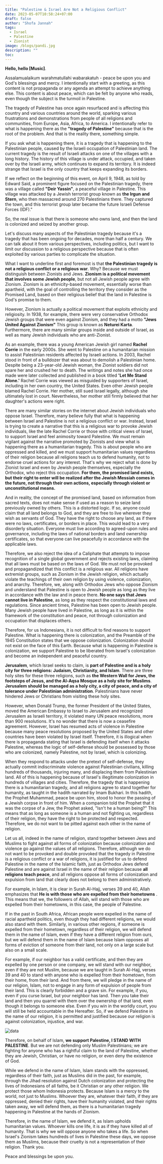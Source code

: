 ```yaml
---
title: "Palestine & Israel Are Not a Religious Conflict"
date: 2023-05-07T10:58:24+07:00
draft: false
author: "Shofa Jannah"
tags:
  - Israel
  - Palestine
  - Zionist
image: /blogs/pandi.jpg
description: ""
toc: 
---
```

**Hello, hello [Music]**. 

Assalamualaikum warahmatullahi wabarakatuh - peace be upon you and God's blessings and mercy. I intentionally start with a greeting, as this content is not propaganda or any agenda an attempt to achieve anything else. This content is about peace, which can be felt by anyone who reads, even though the subject is the turmoil in Palestine.

The tragedy of Palestine has once again resurfaced and is affecting this country and various countries around the world, sparking various frustrations and demonstrations from people of all religions and communities, from Europe, Asia, Africa, to America. I intentionally refer to what is happening there as the **"tragedy of Palestine"** because that is the root of the problem. And that is the reality there, something simple.

If you ask what is happening there, it is a tragedy that is happening to the Palestinian people, caused by the Israeli occupation of Palestinian land. The current tragedy is the result of Israeli attacks on one of the villages with a long history. The history of this village is under attack, occupied, and taken over by the Israeli army, which continues to expand its territory. It is indeed strange that Israel is the only country that keeps expanding its borders.

If we reflect on the beginning of this event, on April 9, 1948, as told by Edward Said, a prominent figure focused on the Palestinian tragedy, there was a village called **"Deir Yassin"**, a peaceful village in Palestine. This village was attacked by a Jewish terrorist group known as **the Irgun and Stern**, who then massacred around 270 Palestinians there. They captured the town, and this terrorist group later became the future Israeli Defense Forces (IDF)."

So, the real issue is that there is someone who owns land, and then the land is colonized and seized by another group. 

Let's discuss many aspects of the Palestinian tragedy because it's a tragedy that has been ongoing for decades, more than half a century. We can talk about it from various perspectives, including politics, but I want to limit our discussion to a religious perspective because that is often exploited by various parties to complicate the situation.

What I want to underline first and foremost is that **the Palestinian tragedy is not a religious conflict or a religious war**. Why? Because we must distinguish between Zionists and Jews. **Zionism is a political movement that involves some Jewish people**, but not all Jewish people agree with Zionism. Zionism is an ethnicity-based movement, essentially worse than apartheid, with the goal of controlling the territory they consider as the Promised Land, based on their religious belief that the land in Palestine is God's promise to them.

However, Zionism is actually a political movement that exploits ethnicity and religiosity. In 1938, for example, there were very conservative Orthodox Jewish groups that were even against Zionism, and they had a motto **"Jews United Against Zionism"** This group is known as **Neturei Karta**. Furthermore, there are many similar groups inside and outside of Israel, as well as many Jewish individuals who are anti-Zionist.

As an example, there was a young American Jewish girl named **Rachel Corrie** in the early 2000s. She went to Palestine on a humanitarian mission to assist Palestinian residents affected by Israeli actions. In 2003, Rachel stood in front of a bulldozer that was about to demolish a Palestinian home. Despite being a 23-year-old Jewish woman, the Zionist soldiers did not spare her and crushed her to death. The writings and notes she had once made were later collected and published in a book titled **'Let Me Stand Alone.'** Rachel Corrie was viewed as misguided by supporters of Israel, including in her own country, the United States. Even other Jewish people blamed Rachel Corrie. Her mother, still sued Israel legally, although she ultimately lost in court. Nevertheless, her mother still firmly believed that her daughter's actions were right.

There are many similar stories on the internet about Jewish individuals who oppose Israel. Therefore, many believe fully that what is happening between Israel and Palestine is not a religious conflict or war. Instead, Israel is trying to create a narrative that this is a religious war to provoke Jewish individuals, like the late Rachel Corrie or those with critical views of Israel, to support Israel and feel animosity toward Palestine. We must remain vigilant against the narrative promoted by Zionists and view what is happening there as a humanitarian tragedy. This is about people who are oppressed and killed, and we must support humanitarian values regardless of their religion because all religions teach us to defend humanity, not to endorse cruel actions for any interest. That's why we reject what is done by Zionist Israel and even by Jewish people themselves, especially the Orthodox, who reject this occupation. **For them, the promised land exists, but their right to enter will be realized after the Jewish Messiah comes in the future, not through their own actions, especially through violent or unconstitutional means.**

And in reality, the concept of the promised land, based on information from sacred texts, does not make sense if used as a reason to seize land previously owned by others. This is a distorted logic. If so, anyone could claim that all land belongs to God, and they are free to live wherever they wish as servants of God. They have the right to choose any land, as if there were no laws, certificates, or borders in place. This would lead to a very disorderly situation. Everyone must live according to agreed-upon rules and governance, including the laws of national borders and land ownership certificates, so that everyone can live peacefully in accordance with the applicable laws.

Therefore, we also reject the idea of a Caliphate that attempts to impose recognition of a single global government and rejects existing laws, claiming that all laws must be based on the laws of God. We must not be provoked and propagandized that this conflict is a religious war. All religions have extremist groups, such as Zionism in the Jewish religion, which actually violate the teachings of their own religion by using violence, colonization, and anarchy. Therefore, we, along with Orthodox Jews who oppose Zionism and understand that Palestine is open to Jewish people as long as they live in accordance with the law and in peace there. **No one says that Jews cannot live in Palestine**, as long as they respect the constitutional laws and regulations.
Since ancient times, Palestine has been open to Jewish people. Many Jewish people have lived in Palestine, as long as it is within the framework of the constitution and peace, not through colonization and occupation that displaces others. 

Therefore, for us Indonesians, it is not difficult to find reasons to support Palestine. What is happening there is colonization, and the Preamble of the 1945 Constitution states that we oppose colonization. Colonization should not exist on the face of this Earth. Because what is happening in Palestine is colonization, we support Palestine to be liberated from Israel's colonization and become an independent and peaceful country.

**Jerusalem**, which Israel seeks to claim, is **part of Palestine and is a holy city for three religions: Judaism, Christianity, and Islam**. There are three holy sites for these three religions, such as **the Western Wall for Jews, the footsteps of Jesus, and the Al-Aqsa Mosque as a holy site for Muslims**. **Jerusalem should be managed as a holy city, a city of peace, and a city of tolerance under Palestinian administration**. Palestinians have never hindered Jews or Christians from visiting these holy sites.

However, when Donald Trump, the former President of the United States, moved the American Embassy to Israel to Jerusalem and recognized Jerusalem as Israeli territory, it violated many UN peace resolutions, more than 900 resolutions. It's no wonder that there is now a ceasefire agreement. However, Israel has resumed acts of violence in Palestine because many peace resolutions proposed by the United States and other countries have been violated by Israel itself. Therefore, it is illogical when there is propaganda stating that Israel is defending itself when it attacks Palestine, whereas the logic of self-defense should be possessed by those who are colonized, namely Palestine, not by Israel, which is colonizing.

When they respond to attacks under the pretext of self-defense, they actually commit indiscriminate violence against Palestinian civilians, killing hundreds of thousands, injuring many, and displacing them from Palestinian land. All of this is happening because of Israel's illegitimate colonization in hundreds of villages and cities. Therefore, the tragedy that is happening there is a humanitarian tragedy, and all religions agree to stand together for humanity, as taught in the hadith narrated by Imam Bukhari. In this hadith, the Prophet Muhammad, peace be upon him, stood to honor the passing of a Jewish corpse in front of him. When a companion told the Prophet that it was the corpse of a Jew, the Prophet asked, "Isn't he a human being?" This means that as long as someone is a human and not fighting us, regardless of their religion, they have the right to be protected and respected. Therefore, we do not want to be pitted against each other in the name of religion.

Let us all, indeed in the name of religion, stand together between Jews and Muslims to fight against all forms of colonization because colonization and violence go against the values of all religions. Therefore, although we do not want to be provoked and double provoked that the tragedy in Palestine is a religious conflict or a war of religions, it is justified for us to defend Palestine in the name of the Islamic faith, just as Orthodox Jews defend Palestine and are against Israel in the name of their religion because **all religions teach peace**, and all religions oppose all forms of colonization and expulsion from land that clearly does not belong to them administratively.

For example, in Islam, it is clear in Surah Al-Hajj, verses 39 and 40, Allah emphasizes that **He is with those who are expelled from their hometowns** . This means that we, the followers of Allah, will stand with those who are expelled from their hometowns, in this case, the people of Palestine.

If in the past in South Africa, African people were expelled in the name of racial apartheid politics, even though they had different religions, we would also stand with them. Similarly, in various other regions, if someone is expelled from their hometown, regardless of their religion, we will defend them in the name of Islam, even if they have a different religion from ours, but we will defend them in the name of Islam because Islam opposes all forms of eviction of someone from their land, not only on a large scale but also on a small scale.

For example, if our neighbor has a valid certificate, and then they are expelled by one person or one company, we will stand with our neighbor, even if they are not Muslim, because we are taught in Surah Al-Hajj, verses 39 and 40 to stand with anyone who is expelled from their hometown, from their home, from their land. And from there, we will pledge in the name of our religion, Islam, not to engage in any form of expulsion of people from their land. This is clearly forbidden and a grave sin. For example, if you, even if you curse Israel, but your neighbor has land. Then you take their land and then you quarrel with them over the ownership of that land, even though it belongs to someone else. Even if you win in the worldly court, you will still be held accountable in the Hereafter. So, if we defend Palestine in the name of our religion, it is permitted and justified because our religion is against colonization, injustice, and war.

![data](/blogs/palestine.png)

Therefore, on behalf of Islam, **we support Palestine, I STAND WITH PALESTINE**. But we are not defending only Muslim Palestinians; we are fighting for anyone who has a rightful claim to the land of Palestine, whether they are Jewish, Christian, or have no religion, or even deny the existence of God.

While we defend in the name of Islam, Islam stands with the oppressed, regardless of their faith, just as Muslims did in the past, for example, through the Jihad resolution against Dutch colonization and protecting the lives of Indonesians of all faiths, be it Christian or any other religion. We protect those whom Indonesia protects. Because Islam is a mercy to the world, not just to Muslims. Whoever they are, whatever their faith, if they are oppressed, denied their rights, have their humanity violated, and their rights taken away, we will defend them, as there is a humanitarian tragedy happening in Palestine at the hands of Zionism.

Therefore, in the name of Islam, we defend it, as Islam upholds humanitarian values. Whoever kills one life, it is as if they have killed all of humanity. That is why we will oppose anyone who takes a life. So when Israel's Zionism takes hundreds of lives in Palestine these days, we oppose them as Muslims, because their cruelty is not a representation of their religion. Thank you. 

Peace and blessings be upon you.
